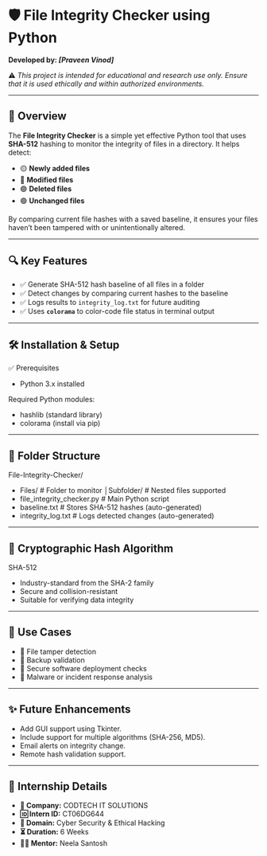 # 🛡️ File Integrity Checker using Python

**Developed by: _[Praveen Vinod]_**

⚠️ _This project is intended for educational and research use only. Ensure that it is used ethically and within authorized environments._

---

## 📌 Overview

The **File Integrity Checker** is a simple yet effective Python tool that uses **SHA-512** hashing to monitor the integrity of files in a directory. It helps detect:

- 🟡 **Newly added files**
- 🔴 **Modified files**
- 🟣 **Deleted files**
- 🟢 **Unchanged files**

By comparing current file hashes with a saved baseline, it ensures your files haven’t been tampered with or unintentionally altered.

---

## 🔍 Key Features

- ✅ Generate SHA-512 hash baseline of all files in a folder
- ✅ Detect changes by comparing current hashes to the baseline
- ✅ Logs results to `integrity_log.txt` for future auditing
- ✅ Uses **`colorama`** to color-code file status in terminal output

---

## 🛠️ Installation & Setup
✅ Prerequisites
- Python 3.x installed

Required Python modules:
- hashlib (standard library)
- colorama (install via pip)

---

## 📁 Folder Structure
File-Integrity-Checker/
- Files/                    # Folder to monitor
 │Subfolder/            # Nested files supported
- file_integrity_checker.py # Main Python script
- baseline.txt              # Stores SHA-512 hashes (auto-generated)
- integrity_log.txt         # Logs detected changes (auto-generated)

--- 

## 🔐 Cryptographic Hash Algorithm
SHA-512
- Industry-standard from the SHA-2 family
- Secure and collision-resistant
- Suitable for verifying data integrity

---

## 🧠 Use Cases
- 🧩 File tamper detection
- 🔄 Backup validation
- 🔐 Secure software deployment checks
- 🧪 Malware or incident response analysis

---

## ✨ Future Enhancements
- Add GUI support using Tkinter.
- Include support for multiple algorithms (SHA-256, MD5).
- Email alerts on integrity change.
- Remote hash validation support.

---

## 📑 Internship Details

- **🏢 Company:** CODTECH IT SOLUTIONS  
- **🆔 Intern ID:** CT06DG644  
- **📂 Domain:** Cyber Security & Ethical Hacking  
- **⏳ Duration:** 6 Weeks  
- **👨‍🏫 Mentor:** Neela Santosh  
